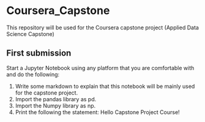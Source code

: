 # Coursera_Capstone
This repository will be used for the Coursera capstone project (Applied Data Science Capstone)

## First submission
Start a Jupyter Notebook using any platform that you are comfortable with and do the following:

1. Write some markdown to explain that this notebook will be mainly used for the capstone project.
2. Import the pandas library as pd.
3. Import the Numpy library as np.
4. Print the following the statement: Hello Capstone Project Course!

